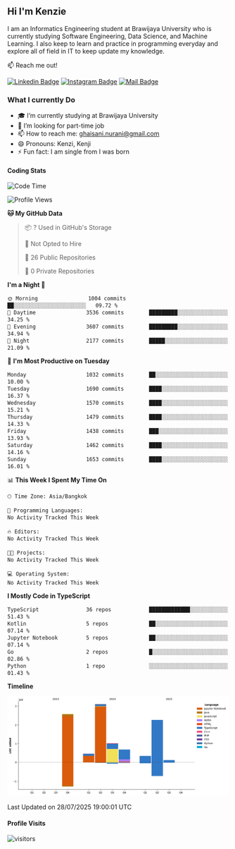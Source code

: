 ## Hi I'm Kenzie


I am an Informatics Engineering student at Brawijaya University who is currently studying Software Engineering, Data Science, and Machine Learning. I also keep to learn and practice in programming everyday and explore all of field in IT to keep update my knowledge.

:mailbox: Reach me out!

[![Linkedin Badge](https://img.shields.io/badge/-Kenzie_Taqiyassar-0e76a8?style=flat&labelColor=0e76a8&logo=linkedin&logoColor=white)](https://www.linkedin.com/in/kenzie-taqiyassar-37458b1aa/) 
[![Instagram Badge](https://img.shields.io/badge/-@__kenziehh_-e84393?style=flat&labelColor=e84393&logo=instagram&logoColor=white)](https://www.instagram.com/_kenziehh/) 
[![Mail Badge](https://img.shields.io/badge/-ghaisani.nurani-c0392b?style=flat&labelColor=c0392b&logo=gmail&logoColor=white)](mailto:ghaisani.nurani@gmail.com)

### What I currently Do

- 🎓 I’m currently studying at Brawijaya University
- 💼 I’m looking for part-time job
- 📫 How to reach me: ghaisani.nurani@gmail.com
- 😄 Pronouns: Kenzi, Kenji
- ⚡ Fun fact: I am single from I was born

#### Coding Stats
<!--START_SECTION:waka-->
![Code Time](http://img.shields.io/badge/Code%20Time-1%2C386%20hrs%207%20mins-blue)

![Profile Views](http://img.shields.io/badge/Profile%20Views-0-blue)

**🐱 My GitHub Data** 

> 📦 ? Used in GitHub's Storage 
 > 
> 🚫 Not Opted to Hire
 > 
> 📜 26 Public Repositories 
 > 
> 🔑 0 Private Repositories 
 > 
**I'm a Night 🦉** 

```text
🌞 Morning                1004 commits        ██░░░░░░░░░░░░░░░░░░░░░░░   09.72 % 
🌆 Daytime                3536 commits        █████████░░░░░░░░░░░░░░░░   34.25 % 
🌃 Evening                3607 commits        █████████░░░░░░░░░░░░░░░░   34.94 % 
🌙 Night                  2177 commits        █████░░░░░░░░░░░░░░░░░░░░   21.09 % 
```
📅 **I'm Most Productive on Tuesday** 

```text
Monday                   1032 commits        ██░░░░░░░░░░░░░░░░░░░░░░░   10.00 % 
Tuesday                  1690 commits        ████░░░░░░░░░░░░░░░░░░░░░   16.37 % 
Wednesday                1570 commits        ████░░░░░░░░░░░░░░░░░░░░░   15.21 % 
Thursday                 1479 commits        ████░░░░░░░░░░░░░░░░░░░░░   14.33 % 
Friday                   1438 commits        ███░░░░░░░░░░░░░░░░░░░░░░   13.93 % 
Saturday                 1462 commits        ████░░░░░░░░░░░░░░░░░░░░░   14.16 % 
Sunday                   1653 commits        ████░░░░░░░░░░░░░░░░░░░░░   16.01 % 
```


📊 **This Week I Spent My Time On** 

```text
🕑︎ Time Zone: Asia/Bangkok

💬 Programming Languages: 
No Activity Tracked This Week

🔥 Editors: 
No Activity Tracked This Week

🐱‍💻 Projects: 
No Activity Tracked This Week

💻 Operating System: 
No Activity Tracked This Week
```

**I Mostly Code in TypeScript** 

```text
TypeScript               36 repos            █████████████░░░░░░░░░░░░   51.43 % 
Kotlin                   5 repos             ██░░░░░░░░░░░░░░░░░░░░░░░   07.14 % 
Jupyter Notebook         5 repos             ██░░░░░░░░░░░░░░░░░░░░░░░   07.14 % 
Go                       2 repos             █░░░░░░░░░░░░░░░░░░░░░░░░   02.86 % 
Python                   1 repo              ░░░░░░░░░░░░░░░░░░░░░░░░░   01.43 % 
```



**Timeline**

![Lines of Code chart](https://raw.githubusercontent.com/kenziehh/kenziehh/master/assets/bar_graph.png)


 Last Updated on 28/07/2025 19:00:01 UTC
<!--END_SECTION:waka-->


#### Profile Visits

![visitors](https://visitor-badge.glitch.me/badge?page_id=kenziehh.kenziehh)





